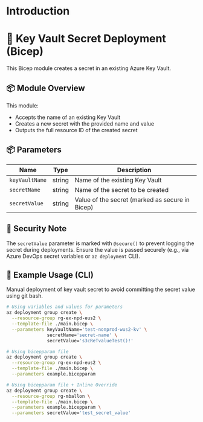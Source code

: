 # Introduction 
# 🔐 Key Vault Secret Deployment (Bicep)

This Bicep module creates a secret in an existing Azure Key Vault.

## 📦 Module Overview

This module:
- Accepts the name of an existing Key Vault
- Creates a new secret with the provided name and value
- Outputs the full resource ID of the created secret

## 📦 Parameters

| Name          | Type    | Description                                           |
|---------------|---------|-------------------------------------------------------|
| `keyVaultName`| string  | Name of the existing Key Vault                        |
| `secretName`  | string  | Name of the secret to be created                      |
| `secretValue` | string  | Value of the secret (marked as secure in Bicep)       |

## 🔐 Security Note

The `secretValue` parameter is marked with `@secure()` to prevent logging the secret during deployments. Ensure the value is passed securely (e.g., via Azure DevOps secret variables or `az deployment` CLI).

## 🚀 Example Usage (CLI)

Manual deployment of key vault secret to avoid committing the secret value using git bash.

```bash
# Using variables and values for parameters
az deployment group create \
  --resource-group rg-ex-npd-eus2 \
  --template-file ./main.bicep \
  --parameters keyVaultName='test-nonprod-wus2-kv' \
               secretName='secret-name' \
               secretValue='s3cReTvalueTest()!'

# Using bicepparam file
az deployment group create \
  --resource-group rg-ex-npd-eus2 \
  --template-file ./main.bicep \
  --parameters example.bicepparam

# Using bicepparam file + Inline Override
az deployment group create \
  --resource-group rg-mballon \
  --template-file ./main.bicep \
  --parameters example.bicepparam \
  --parameters secretValue='test_secret_value'
```
